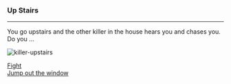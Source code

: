 ### Up Stairs
---
You go upstairs and the other killer in the house hears you and chases you. Do you ...

![killer-upstairs](https://1.bp.blogspot.com/-MSM4_ZNIrGc/WkXl6pX6sWI/AAAAAAAAAi0/BQFU9nm2T3ouQs0U3_-uLaE5-LKaNX7GwCEwYBhgL/s1600/186901456.jpg)

[Fight](death.md)  
[Jump out the window](escape.md)